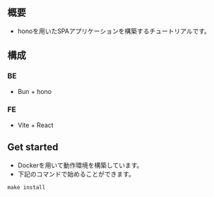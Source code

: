 ## 概要

- honoを用いたSPAアプリケーションを構築するチュートリアルです。

## 構成

### BE

- Bun + hono

### FE

- Vite + React

## Get started

- Dockerを用いて動作環境を構築しています。
- 下記のコマンドで始めることができます。

```
make install
```